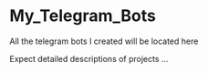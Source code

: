 # My_Telegram_Bots
All the telegram bots I created will be located here




Expect detailed descriptions of projects ...
